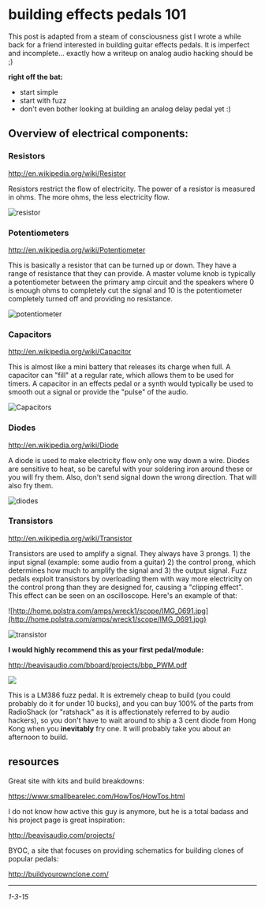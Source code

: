building effects pedals 101
===

This post is adapted from a steam of consciousness gist I wrote a while back for a friend interested in building guitar effects pedals. It is imperfect and incomplete... exactly how a writeup on analog audio hacking should be ;)

**right off the bat:**
- start simple
- start with fuzz
- don't even bother looking at building an analog delay pedal yet :)


## Overview of electrical components:

### Resistors


http://en.wikipedia.org/wiki/Resistor

Resistors restrict the flow of electricity. The power of a resistor is measured in ohms. The more ohms, the less electricity flow.

![resistor](http://develissimo.com/media/images/productimage-picture-resistor-set-carbon-film-84.jpg)

### Potentiometers

http://en.wikipedia.org/wiki/Potentiometer

This is basically a resistor that can be turned up or down. They have a range of resistance that they can provide. A master volume knob is typically a potentiometer between the primary amp circuit and the speakers where 0 is enough ohms to completely cut the signal and 10 is the potentiometer completely turned off and providing no resistance.

![potentiometer](http://upload.wikimedia.org/wikipedia/commons/b/b5/Potentiometer.jpg)

### Capacitors

http://en.wikipedia.org/wiki/Capacitor

This is almost like a mini battery that releases its charge when full. A capacitor can "fill" at a regular rate, which allows them to be used for timers. A capacitor in an effects pedal or a synth would typically be used to smooth out a signal or provide the "pulse" of the audio.

![Capacitors](http://upload.wikimedia.org/wikipedia/commons/8/86/Photo-SMDcapacitors.jpg)

### Diodes

http://en.wikipedia.org/wiki/Diode

A diode is used to make electricity flow only one way down a wire. Diodes are sensitive to heat, so be careful with your soldering iron around these or you will fry them. Also, don't send signal down the wrong direction. That will also fry them.

![diodes](http://upload.wikimedia.org/wikipedia/commons/2/24/Zener_Diode.JPG)

### Transistors

http://en.wikipedia.org/wiki/Transistor

Transistors are used to amplify a signal. They always have 3 prongs. 1) the input signal (example: some audio from a guitar) 2) the control prong, which determines how much to amplify the signal and 3) the output signal.  Fuzz pedals exploit transistors by overloading them with way more electricity on the control prong than they are designed for, causing a "clipping effect". This effect can be seen on an oscilloscope. Here's an example of that: 

![http://home.polstra.com/amps/wreck1/scope/IMG_0691.jpg](http://home.polstra.com/amps/wreck1/scope/IMG_0691.jpg)

![transistor](http://www.tandyonline.co.uk/media/catalog/product/cache/1/image/9df78eab33525d08d6e5fb8d27136e95/b/c/bc635-transistor.png)

**I would highly recommend this as your first pedal/module:**

http://beavisaudio.com/bboard/projects/bbp_PWM.pdf 

![](http://www.hobby-hour.com/electronics/lm386-200.gif)

This is a LM386 fuzz pedal. It is extremely cheap to build (you could probably do it for under 10 bucks), and you can buy 100% of the parts from RadioShack (or "ratshack" as it is affectionately referred to by audio hackers), so you don't have to wait around to ship a 3 cent diode from Hong Kong when you **inevitably** fry one. It will probably take you about an afternoon to build.

## resources

Great site with kits and build breakdowns:

https://www.smallbearelec.com/HowTos/HowTos.html

I do not know how active this guy is anymore, but he is a total badass and his project page is great inspiration:

http://beavisaudio.com/projects/

BYOC, a site that focuses on providing schematics for building clones of popular pedals:

http://buildyourownclone.com/

---

*1-3-15*